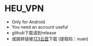 # HEU_VPN
- Only for Android
- You need an account useful
- github下载请到release
- 或跳转链接[123云盘](https://www.123pan.com/s/0kDUVv-EZejH.html "提取码：xuan")下载 (提取码：xuan)
